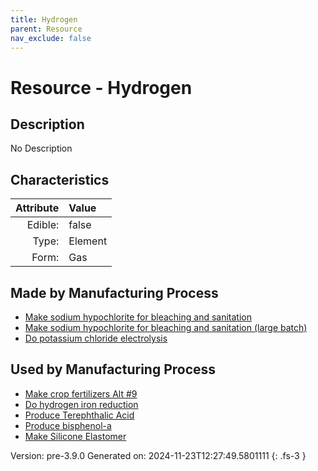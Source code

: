 ```yaml
---
title: Hydrogen
parent: Resource
nav_exclude: false
---
```

# Resource - Hydrogen

## Description
No Description

## Characteristics

| Attribute      | Value |
|--------:|:------|
|Edible:|false|
|Type:|Element|
|Form:|Gas|
 
## Made by Manufacturing Process

- [Make sodium hypochlorite for bleaching and sanitation](../process/make-sodium-hypochlorite-for-bleaching-and-sanitation.html)
- [Make sodium hypochlorite for bleaching and sanitation (large batch)](../process/make-sodium-hypochlorite-for-bleaching-and-sanitation--large-batch-.html)
- [Do potassium chloride electrolysis](../process/do-potassium-chloride-electrolysis.html)

## Used by Manufacturing Process

- [Make crop fertilizers Alt #9](../process/make-crop-fertilizers-alt--9.html)
- [Do hydrogen iron reduction](../process/do-hydrogen-iron-reduction.html)
- [Produce Terephthalic Acid](../process/produce-terephthalic-acid.html)
- [Produce bisphenol-a](../process/produce-bisphenol-a.html)
- [Make Silicone Elastomer](../process/make-silicone-elastomer.html)


    

Version: pre-3.9.0 Generated on: 2024-11-23T12:27:49.5801111
{: .fs-3 }
